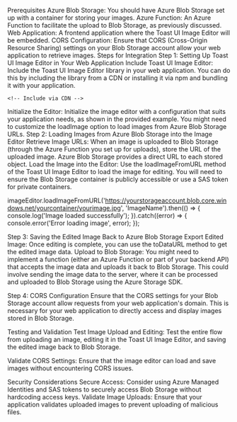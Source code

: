 Prerequisites
Azure Blob Storage: You should have Azure Blob Storage set up with a container for storing your images.
Azure Function: An Azure Function to facilitate the upload to Blob Storage, as previously discussed.
Web Application: A frontend application where the Toast UI Image Editor will be embedded.
CORS Configuration: Ensure that CORS (Cross-Origin Resource Sharing) settings on your Blob Storage account allow your web application to retrieve images.
Steps for Integration
Step 1: Setting Up Toast UI Image Editor in Your Web Application
Include Toast UI Image Editor: Include the Toast UI Image Editor library in your web application. You can do this by including the library from a CDN or installing it via npm and bundling it with your application.

    <!-- Include via CDN -->
<script src="https://uicdn.toast.com/tui-image-editor/latest/tui-image-editor.js"></script>
<link rel="stylesheet" href="https://uicdn.toast.com/tui-image-editor/latest/tui-image-editor.css">

Initialize the Editor: Initialize the image editor with a configuration that suits your application needs, as shown in the provided example. You might need to customize the loadImage option to load images from Azure Blob Storage URLs.
Step 2: Loading Images from Azure Blob Storage into the Image Editor
Retrieve Image URLs: When an image is uploaded to Blob Storage (through the Azure Function you set up for uploads), store the URL of the uploaded image. Azure Blob Storage provides a direct URL to each stored object.
Load the Image into the Editor: Use the loadImageFromURL method of the Toast UI Image Editor to load the image for editing. You will need to ensure the Blob Storage container is publicly accessible or use a SAS token for private containers.

imageEditor.loadImageFromURL('https://yourstorageaccount.blob.core.windows.net/yourcontainer/yourimage.jpg', 'ImageName').then(() => {
    console.log('Image loaded successfully');
}).catch((error) => {
    console.error('Error loading image', error);
});

Step 3: Saving the Edited Image Back to Azure Blob Storage
Export Edited Image: Once editing is complete, you can use the toDataURL method to get the edited image data.
Upload to Blob Storage: You might need to implement a function (either an Azure Function or part of your backend API) that accepts the image data and uploads it back to Blob Storage. This could involve sending the image data to the server, where it can be processed and uploaded to Blob Storage using the Azure Storage SDK.

Step 4: CORS Configuration
Ensure that the CORS settings for your Blob Storage account allow requests from your web application's domain. This is necessary for your web application to directly access and display images stored in Blob Storage.

Testing and Validation
Test Image Upload and Editing: Test the entire flow from uploading an image, editing it in the Toast UI Image Editor, and saving the edited image back to Blob Storage.

Validate CORS Settings: Ensure that the image editor can load and save images without encountering CORS issues.

Security Considerations
Secure Access: Consider using Azure Managed Identities and SAS tokens to securely access Blob Storage without hardcoding access keys.
Validate Image Uploads: Ensure that your application validates uploaded images to prevent uploading of malicious files.